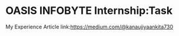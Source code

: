 # OASIS INFOBYTE Internship:Task

My Experience Article link:https://medium.com/@kanaujiyaankita730
